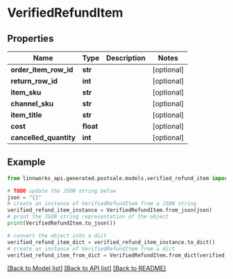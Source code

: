 # VerifiedRefundItem


## Properties

Name | Type | Description | Notes
------------ | ------------- | ------------- | -------------
**order_item_row_id** | **str** |  | [optional] 
**return_row_id** | **int** |  | [optional] 
**item_sku** | **str** |  | [optional] 
**channel_sku** | **str** |  | [optional] 
**item_title** | **str** |  | [optional] 
**cost** | **float** |  | [optional] 
**cancelled_quantity** | **int** |  | [optional] 

## Example

```python
from linnworks_api.generated.postsale.models.verified_refund_item import VerifiedRefundItem

# TODO update the JSON string below
json = "{}"
# create an instance of VerifiedRefundItem from a JSON string
verified_refund_item_instance = VerifiedRefundItem.from_json(json)
# print the JSON string representation of the object
print(VerifiedRefundItem.to_json())

# convert the object into a dict
verified_refund_item_dict = verified_refund_item_instance.to_dict()
# create an instance of VerifiedRefundItem from a dict
verified_refund_item_from_dict = VerifiedRefundItem.from_dict(verified_refund_item_dict)
```
[[Back to Model list]](../README.md#documentation-for-models) [[Back to API list]](../README.md#documentation-for-api-endpoints) [[Back to README]](../README.md)


